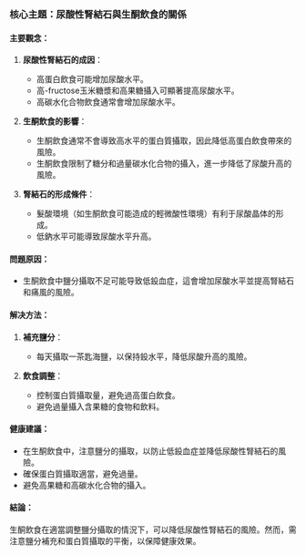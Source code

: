 ### 核心主題：尿酸性腎結石與生酮飲食的關係

#### 主要觀念：
1. **尿酸性腎結石的成因**：
   - 高蛋白飲食可能增加尿酸水平。
   - 高-fructose玉米糖漿和高果糖攝入可顯著提高尿酸水平。
   - 高碳水化合物飲食通常會增加尿酸水平。

2. **生酮飲食的影響**：
   - 生酮飲食通常不會導致高水平的蛋白質攝取，因此降低高蛋白飲食帶來的風險。
   - 生酮飲食限制了糖分和過量碳水化合物的攝入，進一步降低了尿酸升高的風險。

3. **腎結石的形成條件**：
   - 髮酸環境（如生酮飲食可能造成的輕微酸性環境）有利于尿酸晶体的形成。
   - 低鈉水平可能導致尿酸水平升高。

#### 問題原因：
- 生酮飲食中鹽分攝取不足可能导致低鈠血症，這會增加尿酸水平並提高腎結石和痛風的風險。

#### 解决方法：
1. **補充鹽分**：
   - 每天攝取一茶匙海鹽，以保持鈠水平，降低尿酸升高的風險。
   
2. **飲食調整**：
   - 控制蛋白質攝取量，避免過高蛋白飲食。
   - 避免過量攝入含果糖的食物和飲料。

#### 健康建議：
- 在生酮飲食中，注意鹽分的攝取，以防止低鈠血症並降低尿酸性腎結石的風險。
- 確保蛋白質攝取適當，避免過量。
- 避免高果糖和高碳水化合物的攝入。

#### 結論：
生酮飲食在適當調整鹽分攝取的情況下，可以降低尿酸性腎結石的風險。然而，需注意鹽分補充和蛋白質攝取的平衡，以保障健康效果。